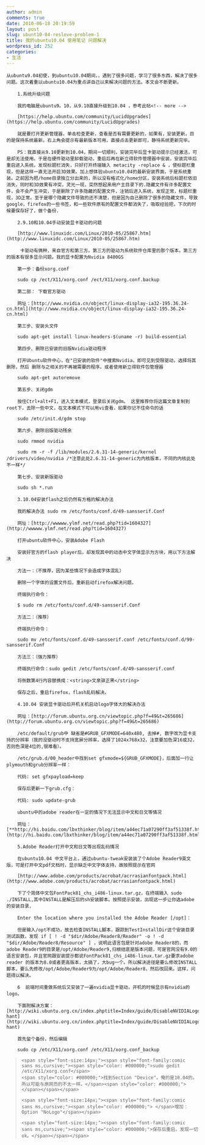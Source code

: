 ```yaml
---
author: admin
comments: true
date: 2010-06-18 20:19:59
layout: post
slug: ubunt10-04-reslove-problem-1
title: 我的ubuntu10.04 使用笔记 问题解决
wordpress_id: 252
categories:
- 生活
---
```


	从ubuntu9.04初使，到ubuntu10.04期间，，遇到了很多问题，学习了很多东西，解决了很多问题。这次着重以ubuntu10.04为重点讲自己以来解决问题的方法。本文会不断更新。

> 
	
> 
> 
		1.系统升级问题
	
> 
> 
	
> 
> 
		我的电脑是ubuntu9。10，从9.10直接升级到10.04 ，参考此帖<!-- more -->
	
> 
> 
	
> 
> 
		[https://help.ubuntu.com/community/LucidUpgrades](https://help.ubuntu.com/community/LucidUpgrades)
	
> 
> 
	
> 
> 
		就是要打开更新管理器，单击检查更新，查看是否有需要更新的，如果有，安装更新，目的是保持系统最新。右上角会提示有最新版本可用，直接点击更新即可，静待系统更新完毕。
	
> 
> 
	
> 
> 
		PS：我直接从9.10更新到10.04，期间一切顺利，安装完毕后显卡驱动提示已经激活，可是却无法使用。于是在硬件驱动里卸载驱动，重启后再在新立得软件管理器中安装，安装完毕后重启进入系统，发现标题栏消失，只好打开终端输入 metacity -replace & ，使标题栏重现，但是这样一直无法开启3D效果。加上想体验ubuntu10.04的最新安装界面，于是系统重装。之前因为把/home目录独立分出来的，所以没有格式化/home分区，安装系统后标题栏依旧消失，同时和3D效果有冲突，灵光一现，突然想起来用户主目录下的.隐藏文件有许多配置文件，会不会产生冲突，于是删除了许多隐藏的配置文件，注销后进入系统，发现正常，标题栏重现，3D正常。至于是哪个隐藏文件导致的还不清楚，但是因为自己删除了很多的隐藏文件，导致google，firefox的一些书签，和一些软件原有的配置文件都消失了，吸取经验把，下次的时候要保存好了，做个备份.
	
> 
> 

> 
	
> 
> 
		2.9.10和10.04手动安装显卡驱动的问题
	
> 
> 
	
> 
> 
		[http://www.linuxidc.com/Linux/2010-05/25867.htm](http://www.linuxidc.com/Linux/2010-05/25867.htm)
	
> 
> 
	
> 
> 
		 卡驱动有俩种，来自官方和第三方。第三方的驱动为系统软件仓库里的那个版本。第三方的版本有很多显示问题。我的显卡配置为Nvidia 8400GS
	
> 
> 
	
> 
> 
		第一步：备份xorg.conf  

		sudo cp /ect/X11/xorg.conf /ect/X11/xorg.conf.backup
	
> 
> 
	
> 
> 
		第二部： 下载官方驱动
	
> 
> 
	
> 
> 
		网址：[http://www.nvidia.cn/object/linux-display-ia32-195.36.24-cn.html](http://www.nvidia.cn/object/linux-display-ia32-195.36.24-cn.html)
	
> 
> 
	
> 
> 
		第三步、安装头文件  

		sudo apt-get install linux-headers-$(uname -r) build-essential
	
> 
> 
	
> 
> 
		第四步、删除已安装的旧版Nvidia驱动程序  

		打开Ubuntu软件中心，在"已安装的软件"中搜索Nvidia，即可见到受限驱动，选择将其删除，然后 删除与之相关的不再被需要的程序。或者使用新立得软件包管理器  

		sudo apt-get autoremove 
	
> 
> 
	
> 
> 
		第五步、关闭gdm  

		按住Ctrl+alt+F1，进入文本模式，登录后关闭gdm。 这里推荐你将这篇文章复制到root下，去除一些中文，在文本模式下可以用vi查看，如果你记不住命令的话  

		sudo /etc/init.d/gdm stop 
	
> 
> 
	
> 
> 
		第六步、删除旧版驱动残余  

		sudo rmmod nvidia  

		sudo rm -r -f /lib/modules/2.6.31-14-generic/kernel /drivers/video/nvidia /*注意此处2.6.31-14-generic为内核版本，不同的内核此处不一样*/ 
	
> 
> 
	
> 
> 
		第七步、安装新版驱动  

		sudo sh *.run
	
> 
> 

> 
	
> 
> 
		3.10.04安装flash之后仍然有方格的解决办法
	
> 
> 
	
> 
> 
		我的解决办法 sudo rm /etc/fonts/conf.d/49-sansserif.Conf
	
> 
> 
	
> 
> 
		网址：[http://wwwww.ylmf.net/read.php?tid=1604327](http://wwwww.ylmf.net/read.php?tid=1604327)
	
> 
> 
	
> 
> 
		打开ubuntu软件中心，安装Adobe Flash  

		安装好官方的flash player后，却发现其中的动态中文字体显示为方块，用以下方法解决  

		方法一：（不推荐，因为某些情况下会造成字体混乱）  

		删除一个字体的设置文件后，重新启动firefox解决问题。  

		终端执行命令：  

		$ sudo rm /etc/fonts/conf.d/49-sansserif.Conf  

		方法二：（推荐）  

		终端执行命令：  

		sudo mv /etc/fonts/conf.d/49-sansserif.conf /etc/fonts/conf.d/99-sansserif.Conf  

		方法三：（强力推荐）  

		终端执行命令：sudo gedit /etc/fonts/conf.d/49-sansserif.conf  

		将倒数第4行内容替换成：<string>文泉驿正黑</string>  

		保存之后，重启firefox，flash乱码解决。
	
> 
> 

> 
	
> 
> 
		4.10.04 安装显卡驱动后开机关机启动logo字体大的解决办法
	
> 
> 
	
> 
> 
		网址：[http://forum.ubuntu.org.cn/viewtopic.php?f=49&t=265686](http://forum.ubuntu.org.cn/viewtopic.php?f=49&t=265686)
	
> 
> 
	
> 
> 
		/etc/default/grub中 缺省是#GRUB_GFXMODE=640x480, 去掉#, 数字改为显卡支持的分辨率（我的没驱动时不支持宽屏分辨率，选择了1024x768x32，注意要加色深16或32，否则色深是4位的,很难看）。  

		/etc/grub.d/00_header中找到set gfxmode=${GRUB_GFXMODE}，后面加一行让plymouth和grub分辨率一样：
	
> 
> 
	
> 
> 
		代码: set gfxpayload=keep
	
> 
> 
	
> 
> 
		保存后更新一下grub.cfg：
	
> 
> 
	
> 
> 
		代码: sudo update-grub
	
> 
> 
	
> 
> 
		ubuntu中的adobe reader在一定的情况下无法显示中文和日文等情况
	
> 
> 
	
> 
> 
		网址：[**http://hi.baidu.com/lbxthinker/blog/item/a44ec71a07290ff3af51338f.html**](http://hi.baidu.com/lbxthinker/blog/item/a44ec71a07290ff3af51338f.html)
	
> 
> 

> 
	
> 
> 
		5.Adobe Reader打开中文和日文等出现乱码情况
	
> 
> 
	
> 
> 
		在ubuntu10.04 中文平台上，通过ubuntu-tweak安装装了个Adobe Reader9英文版，可是打开中文pdf文档时，显示缺乏中文字体支持，故按照提示在官网
	
> 
> 
	
> 
> 
		[http://www.adobe.com/products/acrobat/acrrasianfontpack.html](http://www.adobe.com/products/acrobat/acrrasianfontpack.html)
	
> 
> 
	
> 
> 
		下了个简体中文包FontPack81_chs_i486-linux.tar.gz，在终端输入 sudo ./INSTALL,其中INSTALL是解压后的sh安装脚本。按照提示安装，出现这一步让你选adobe的安装目录，  

		Enter the location where you installed the Adobe Reader [/opt]：  

		但是输入/opt不成功，故去检查INSTALL脚本，跟踪到TestInstallDir这个安装目录测试函数，发现 if [ ! -d "$dir/Adobe/Reader8/Reader" -o ! -d "$dir/Adobe/Reader8/Resource" ] ，说明此语言包是针对adobe Reader8的，而adobe Reader9的目录是/opt/Adobe/Reader9,归根结底是版本问题，可是官网没有9.0的语言安装包，并且官网跟安装提示都说FontPack81_chs_i486-linux.tar.gz要求adobe reader 的版本为8.0或者更高版本，太搞了，大bug一个。所以解决途径是要么修改INSTALL脚本，要么先修改/opt/Adobe/Reader9为/opt/Adobe/Reader8，然后改回来。这样，问题得以解决。
	
> 
> 

> 
	
> 
> 
		6  前端时间重做系统后又安装了一遍nvidia显卡驱动，开机的时候显示有nvidia的logo。
	
> 
> 
	
> 
> 
		下面附解决方案：[http://wiki.ubuntu.org.cn/index.phptitle=Index/guide/DisableNVIDIALogo&variant=zh-hant](http://wiki.ubuntu.org.cn/index.phptitle=Index/guide/DisableNVIDIALogo&variant=zh-hant)
	
> 
> 
	
> 
> 
		首先留个备份，然后编辑
	
> 
> 
	
> 
> 
		sudo cp /etc/X11/xorg.conf /etc/X11/xorg.conf_backup
	
> 
> 
	
>     
>     <span style="font-size:14px;"><span style="font-family:comic sans ms,cursive;"><span style="color: #000000;">sudo gedit /etc/X11/xorg.conf</span>
>     <span style="color: #000000;">找到Section "Device"。俺的是10.04的。所以可能与原网页的不太一样。</span><span style="color: #000000;"> </span></span></span>
>     
>     <span style="font-size:14px;"><span style="font-family:comic sans ms,cursive;"><span style="color: #000000;"> </span>增加：Option "NoLogo"</span></span>
>     
>     <span style="font-size:14px;"><span style="font-family:comic sans ms,cursive;"><span style="color: #000000;">保存后重启，发现一切ok。</span></span></span>
> 
> 

